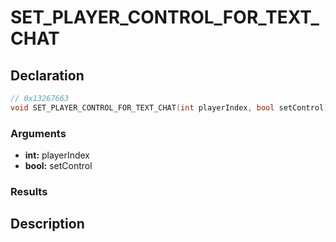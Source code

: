 # SET_PLAYER_CONTROL_FOR_TEXT_CHAT

## Declaration
```cpp
// 0x13267663
void SET_PLAYER_CONTROL_FOR_TEXT_CHAT(int playerIndex, bool setControl);
```

### Arguments
- **int:** playerIndex
- **bool:** setControl

### Results

## Description
